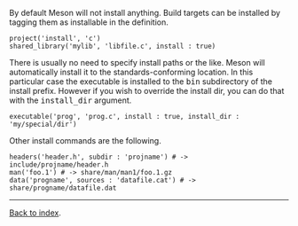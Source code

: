 By default Meson will not install anything. Build targets can be installed by tagging them as installable in the definition.

    project('install', 'c')
    shared_library('mylib', 'libfile.c', install : true)

There is usually no need to specify install paths or the like. Meson will automatically install it to the standards-conforming location. In this particular case the executable is installed to the <tt>bin</tt> subdirectory of the install prefix. However if you wish to override the install dir, you can do that with the <tt>install_dir</tt> argument.

    executable('prog', 'prog.c', install : true, install_dir : 'my/special/dir')

Other install commands are the following.

    headers('header.h', subdir : 'projname') # -> include/projname/header.h
    man('foo.1') # -> share/man/man1/foo.1.gz
    data('progname', sources : 'datafile.cat') # -> share/progname/datafile.dat

---

[Back to index](Manual).